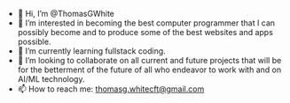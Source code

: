- 👋 Hi, I’m @ThomasGWhite
- 👀 I’m interested in becoming the best computer programmer that I can possibly become and to produce some of the best websites and apps possible. 
- 🌱 I’m currently learning fullstack coding. 
- 💞️ I’m looking to collaborate on all current and future projects that will be for the betterment of the future of all who endeavor to work with and on AI/ML technology.
- 📫 How to reach me: thomasg.whitecft@gmail.com

<!---
ThomasGWhite/ThomasGWhite is a ✨ special ✨ repository because its `README.md` (this file) appears on your GitHub profile.
You can click the Preview link to take a look at your changes.
--->
